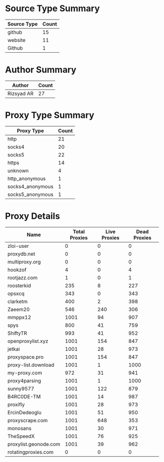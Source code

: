 # Source Type Summary

| Source Type | Count |
|-------------|-------|
| github | 15 |
| website | 11 |
| Github | 1 |


# Author Summary

| Author | Count |
|--------|-------|
| Rizsyad AR | 27 |


# Proxy Type Summary

| Proxy Type | Count |
|------------|-------|
| http | 21 |
| socks4 | 20 |
| socks5 | 22 |
| https | 14 |
| unknown | 4 |
| http_anonymous | 1 |
| socks4_anonymous | 1 |
| socks5_anonymous | 1 |


# Proxy Details

| Name | Total Proxies | Live Proxies | Dead Proxies |
|------|---------------|--------------|---------------|
| zloi-user | 0 | 0 | 0 |
| proxydb.net | 0 | 0 | 0 |
| multiproxy.org | 0 | 0 | 0 |
| hookzof | 4 | 0 | 4 |
| rootjazz.com | 1 | 0 | 1 |
| roosterkid | 235 | 8 | 227 |
| opsxcq | 343 | 0 | 343 |
| clarketm | 400 | 2 | 398 |
| Zaeem20 | 546 | 240 | 306 |
| mmppx12 | 1001 | 94 | 907 |
| spys | 800 | 41 | 759 |
| ShiftyTR | 993 | 41 | 952 |
| openproxylist.xyz | 1001 | 154 | 847 |
| jetkai | 1001 | 28 | 973 |
| proxyspace.pro | 1001 | 154 | 847 |
| proxy-list.download | 1001 | 1 | 1000 |
| my-proxy.com | 972 | 31 | 941 |
| proxy4parsing | 1001 | 1 | 1000 |
| sunny9577 | 1001 | 122 | 879 |
| B4RC0DE-TM | 1001 | 14 | 987 |
| proxifly | 1001 | 28 | 973 |
| ErcinDedeoglu | 1001 | 51 | 950 |
| proxyscrape.com | 1001 | 648 | 353 |
| monosans | 1001 | 30 | 971 |
| TheSpeedX | 1001 | 76 | 925 |
| proxylist.geonode.com | 1001 | 39 | 962 |
| rotatingproxies.com | 0 | 0 | 0 |
